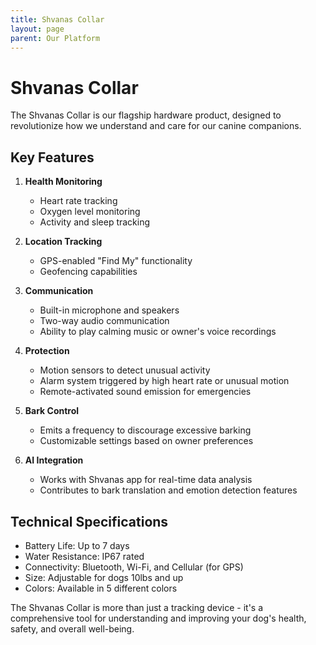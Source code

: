 ```yaml
---
title: Shvanas Collar
layout: page
parent: Our Platform
---
```


# Shvanas Collar

The Shvanas Collar is our flagship hardware product, designed to revolutionize how we understand and care for our canine companions.

## Key Features

1. **Health Monitoring**

   - Heart rate tracking
   - Oxygen level monitoring
   - Activity and sleep tracking

2. **Location Tracking**

   - GPS-enabled "Find My" functionality
   - Geofencing capabilities

3. **Communication**

   - Built-in microphone and speakers
   - Two-way audio communication
   - Ability to play calming music or owner's voice recordings

4. **Protection**

   - Motion sensors to detect unusual activity
   - Alarm system triggered by high heart rate or unusual motion
   - Remote-activated sound emission for emergencies

5. **Bark Control**

   - Emits a frequency to discourage excessive barking
   - Customizable settings based on owner preferences

6. **AI Integration**
   - Works with Shvanas app for real-time data analysis
   - Contributes to bark translation and emotion detection features

## Technical Specifications

- Battery Life: Up to 7 days
- Water Resistance: IP67 rated
- Connectivity: Bluetooth, Wi-Fi, and Cellular (for GPS)
- Size: Adjustable for dogs 10lbs and up
- Colors: Available in 5 different colors

The Shvanas Collar is more than just a tracking device - it's a comprehensive tool for understanding and improving your dog's health, safety, and overall well-being.
